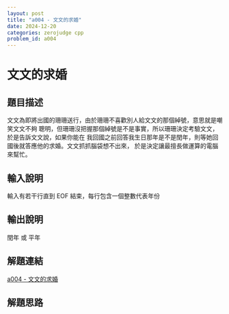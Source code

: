 ```yaml
---
layout: post
title: "a004 - 文文的求婚"
date: 2024-12-20
categories: zerojudge cpp
problem_id: a004
---
```


# 文文的求婚

## 題目描述

文文為即將出國的珊珊送行，由於珊珊不喜歡別人給文文的那個綽號，意思就是嘲笑文文不夠 聰明，但珊珊沒把握那個綽號是不是事實，所以珊珊決定考驗文文，於是告訴文文說，如果你能在 我回國之前回答我生日那年是不是閏年，則等她回國後就答應他的求婚。文文抓抓腦袋想不出來， 於是決定讓最擅長做運算的電腦來幫忙。

## 輸入說明

輸入有若干行直到 EOF 結束，每行包含一個整數代表年份

## 輸出說明

閏年 或 平年

## 解題連結

[a004 - 文文的求婚](https://zerojudge.tw/ShowProblem?problemid=a004)

## 解題思路

